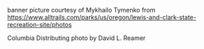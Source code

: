 banner picture courtesy of Mykhailo Tymenko from https://www.alltrails.com/parks/us/oregon/lewis-and-clark-state-recreation-site/photos

Columbia Distributing photo by David L. Reamer